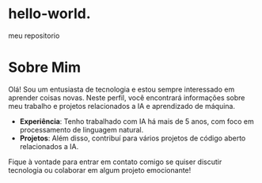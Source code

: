 # hello-world.
meu repositorio
# Sobre Mim

Olá! Sou um entusiasta de tecnologia e estou sempre interessado em aprender coisas novas. Neste perfil, você encontrará informações sobre meu trabalho e projetos relacionados a IA e aprendizado de máquina.

- **Experiência**: Tenho trabalhado com IA há mais de 5 anos, com foco em processamento de linguagem natural.
- **Projetos**: Além disso, contribuí para vários projetos de código aberto relacionados a IA.

Fique à vontade para entrar em contato comigo se quiser discutir tecnologia ou colaborar em algum projeto emocionante!
